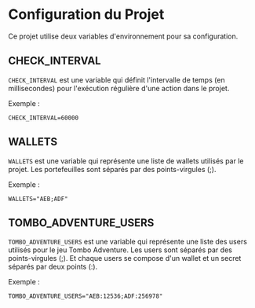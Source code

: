 # Configuration du Projet

Ce projet utilise deux variables d'environnement pour sa configuration.

## CHECK_INTERVAL

`CHECK_INTERVAL` est une variable qui définit l'intervalle de temps (en millisecondes) pour l'exécution régulière d'une action dans le projet. 

Exemple : 
```
CHECK_INTERVAL=60000
```

## WALLETS

`WALLETS` est une variable qui représente une liste de wallets utilisés par le projet. Les portefeuilles sont séparés par des points-virgules (;).

Exemple : 
```
WALLETS="AEB;ADF"
```

## TOMBO_ADVENTURE_USERS

`TOMBO_ADVENTURE_USERS` est une variable qui représente une liste des users utilisés pour le jeu Tombo Adventure. Les users sont séparés par des points-virgules (;). Et chaque users se compose d'un wallet et un secret séparés par deux points (:).

Exemple : 
```
TOMBO_ADVENTURE_USERS="AEB:12536;ADF:256978"
```